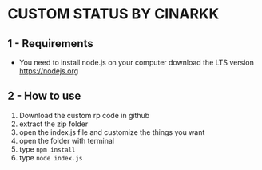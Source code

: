 # CUSTOM STATUS BY CINARKK
## 1 - Requirements
- You need to install node.js on your computer download the LTS version https://nodejs.org

## 2 - How to use
1. Download the custom rp code in github
2. extract the zip folder
3. open the index.js file and customize the things you want
4. open the folder with terminal
5. type `npm install`
6. type `node index.js`
